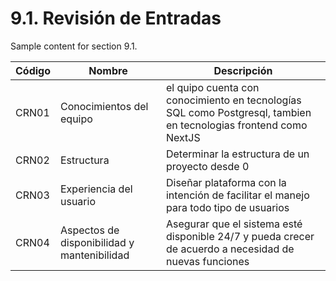 # 9.1. Revisión de Entradas

Sample content for section 9.1.

| Código   | Nombre | Descripción |
|----------|-----------------------|---------------------|
| CRN01  | 	Conocimientos del equipo               |  el quipo cuenta con conocimiento en tecnologías SQL como Postgresql, tambien en tecnologias frontend como NextJS      |
| CRN02  | Estructura               | Determinar la estructura de un proyecto desde 0          | 
| CRN03  | Experiencia del usuario               | Diseñar plataforma con la intención de facilitar el manejo para todo tipo de usuarios         | 
| CRN04  | Aspectos de disponibilidad y mantenibilidad              | Asegurar que el sistema esté disponible 24/7 y pueda crecer de acuerdo a necesidad de nuevas funciones         | 
